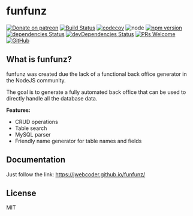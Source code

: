 # funfunz

[![Donate on patreon](https://img.shields.io/badge/donate-patreon-F96854.svg)](https://patreon.com/jwebcoder)
[![Build Status][travis-badge]][travis]
[![codecov][codecov-badge]][codecov]
![node][node]
[![npm version][npm-badge]][npm]
[![dependencies Status][dependencies-badge]][dependencies]
[![devDependencies Status][dev-dependencies-badge]][dev-dependencies]
[![PRs Welcome][prs-badge]][prs]
[![GitHub][license-badge]][license]


## What is funfunz?

funfunz was created due the lack of a functional back office generator in the NodeJS community.

The goal is to generate a fully automated back office that can be used to directly handle all the database data.

**Features:**
- CRUD operations
- Table search
- MySQL parser
- Friendly name generator for table names and fields


## Documentation

Just follow the link: https://jwebcoder.github.io/funfunz/

## License

MIT

[travis-badge]: https://travis-ci.com/JWebCoder/funfunz.svg?branch=master
[travis]: https://travis-ci.com/JWebCoder/funfunz

[codecov-badge]: https://codecov.io/gh/JWebCoder/funfunz/branch/master/graph/badge.svg
[codecov]: https://codecov.io/gh/JWebCoder/funfunz

[node]: https://img.shields.io/node/v/funfunz.svg

[npm-badge]: https://badge.fury.io/js/funfunz.svg
[npm]: https://badge.fury.io/js/funfunz

[dependencies-badge]: https://david-dm.org/JWebCoder/funfunz/status.svg
[dependencies]: https://david-dm.org/JWebCoder/funfunz

[dev-dependencies-badge]: https://david-dm.org/JWebCoder/funfunz/dev-status.svg
[dev-dependencies]: https://david-dm.org/JWebCoder/funfunz?type=dev

[prs-badge]: https://img.shields.io/badge/PRs-welcome-brightgreen.svg
[prs]: http://makeapullrequest.com

[license-badge]: https://img.shields.io/github/license/JWebCoder/funfunz.svg
[license]: https://github.com/JWebCoder/funfunz/blob/master/LICENSE